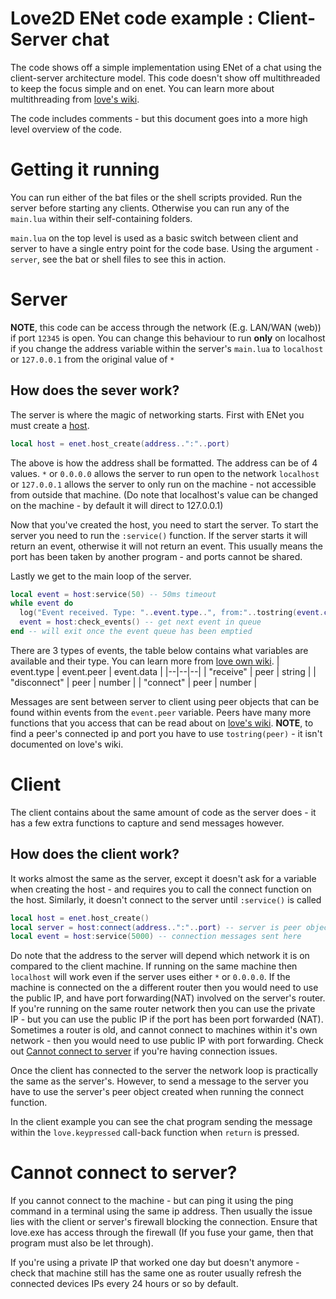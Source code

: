 # Love2D ENet code example : Client-Server chat
The code shows off a simple implementation using ENet of a chat using the client-server architecture model. This code doesn't show off multithreaded to keep the focus simple and on enet. You can learn more about multithreading from [love's wiki](https://love2d.org/wiki/love.thread).

The code includes comments - but this document goes into a more high level overview of the code.
# Getting it running
You can run either of the bat files or the shell scripts provided. Run the server before starting any clients. Otherwise you can run any of the `main.lua` within their self-containing folders. 

`main.lua` on the top level is used as a basic switch between client and server to have a single entry point for the code base. Using the argument `-server`, see the bat or shell files to see this in action.
# Server
**NOTE**, this code can be access through the network (E.g. LAN/WAN (web)) if port `12345` is open. You can change this behaviour to run **only** on localhost if you change the address variable within the server's `main.lua` to `localhost` or `127.0.0.1` from the original value of `*`
## How does the sever work?
The server is where the magic of networking starts. First with ENet you must create a [host](https://love2d.org/wiki/enet.host).
```lua
local host = enet.host_create(address..":"..port)
``` 
The above is how the address shall be formatted. The address can be of 4 values.
`*` or `0.0.0.0` allows the server to run open to the network
`localhost` or `127.0.0.1` allows the server to only run on the machine - not accessible from outside that machine. (Do note that localhost's value can be changed on the machine - by default it will direct to 127.0.0.1)

Now that you've created the host, you need to start the server. To start the server you need to run the `:service()` function. If the server starts it will return an event, otherwise it will not return an event. This usually means the port has been taken by another program - and ports cannot be shared.

Lastly we get to the main loop of the server.
```lua
local event = host:service(50) -- 50ms timeout
while event do
  log("Event received. Type: "..event.type..", from:"..tostring(event.client).." containing: "..tostring(event.data))
  event = host:check_events() -- get next event in queue
end -- will exit once the event queue has been emptied
```
There are 3 types of events, the table below contains what variables are available and their type. You can learn more from [love own wiki](https://love2d.org/wiki/enet.event).
| event.type | event.peer | event.data |
|--|--|--|
| "receive" | peer | string |
| "disconnect" | peer | number |
| "connect" | peer | number |

Messages are sent between server to client using peer objects that can be found within events from the `event.peer` variable. Peers have many more functions that you access that can be read about on [love's wiki](https://love2d.org/wiki/enet.peer). **NOTE**, to find a peer's connected ip and port you have to use `tostring(peer)` - it isn't documented on love's wiki.
# Client
The client contains about the same amount of code as the server does - it has a few extra functions to capture and send messages however.

## How does the client work?
It works almost the same as the server, except it doesn't ask for a variable when creating the host - and requires you to call the connect function on the host. Similarly, it doesn't connect to the server until `:service()` is called
```lua
local host = enet.host_create()
local server = host:connect(address..":"..port) -- server is peer object
local event = host:service(5000) -- connection messages sent here
```
Do note that the address to the server will depend which network it is on compared to the client machine.  If running on the same machine then `localhost` will work even if the server uses either `*` or `0.0.0.0`. If the machine is connected on the a different router then you would need to use the public IP, and have port forwarding(NAT) involved on the server's router. If you're running on the same router network then you can use the private IP - but you can use the public IP if the port has been port forwarded (NAT). Sometimes a router is old, and cannot connect to machines within it's own network - then you would need to use public IP with port forwarding. Check out [Cannot connect to server](#Cannot-connect-to-server) if you're having connection issues.

Once the client has connected to the server the network loop is practically the same as the server's. However, to send a message to the server you have to use the server's peer object created when running the connect function.

In the client example you can see the chat program sending the message within the `love.keypressed` call-back function when `return` is pressed.

# Cannot connect to server?
If you cannot connect to the machine - but can ping it using the ping command in a terminal using the same ip address. Then usually the issue lies with the client or server's firewall blocking the connection. Ensure that love.exe has access through the firewall (If you fuse your game, then that program must also be let through). 

If you're using a private IP that worked one day but doesn't anymore - check that machine still has the same one as router usually refresh the connected devices IPs every 24 hours or so by default.